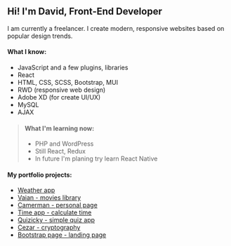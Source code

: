 ## Hi! I'm David, Front-End Developer

I am currently a freelancer. I create modern, responsive websites based on popular design trends.

#### What I know:
* JavaScript and a few plugins, libraries
* React
* HTML, CSS, SCSS, Bootstrap, MUI
* RWD (responsive web design)
* Adobe XD (for create UI/UX)
* MySQL
* AJAX

> #### What I'm learning now:
> * PHP and WordPress
> * Still React, Redux
> * In future I'm planing try learn React Native 

#### My portfolio projects:
*  [Weather app](https://dawiddev.github.io/weather-app/)
*  [Vaian - movies library](https://dawiddev.github.io/vaian/)
*  [Camerman - personal page](https://dawiddev.github.io/camerman/)
*  [Time app - calculate time](https://dawiddev.github.io/time_app/)
*  [Quizicky - simple quiz app](https://dawiddev.github.io/quiz-game/)
*  [Cezar - cryptography](https://dawiddev.github.io/cezar/)
*  [Bootstrap page - landing page](https://dawiddev.github.io/roofing/)
